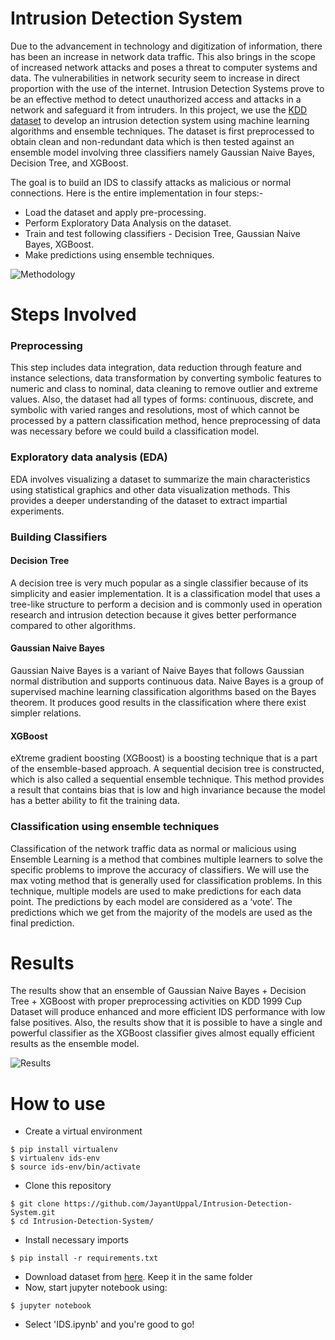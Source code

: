 # Intrusion Detection System

Due to the advancement in technology and digitization of information, there has been an increase in network data traffic. This also brings in the scope of increased network attacks and poses a threat to computer systems and data. The vulnerabilities in network security seem to increase in direct proportion with the use of the internet. Intrusion Detection Systems prove to be an effective method to detect unauthorized access and attacks in a network and safeguard it from intruders. In this project, we use the [KDD dataset](http://kdd.ics.uci.edu/databases/kddcup99/kddcup99.html) to develop an intrusion detection system using machine learning algorithms and ensemble techniques. The dataset is first preprocessed to obtain clean and non-redundant data which is then tested against an ensemble model involving three classifiers namely Gaussian Naive Bayes, Decision Tree, and XGBoost.

The goal is to build an IDS to classify attacks as malicious or normal connections. Here is the entire implementation in four steps:- 
- Load the dataset and apply pre-processing.
- Perform Exploratory Data Analysis on the dataset.
- Train and test following classifiers - Decision Tree, Gaussian Naive Bayes, XGBoost.
- Make predictions using ensemble techniques.

![Methodology](https://user-images.githubusercontent.com/47852407/118237126-901f1080-b4b4-11eb-8ddd-a00945caa5e8.png)

# Steps Involved

### Preprocessing
This step includes data integration, data reduction through feature and instance selections, data transformation by converting symbolic features to numeric and class to nominal, data cleaning to remove outlier and extreme values. Also, the dataset had all types of forms: continuous, discrete, and symbolic with varied
ranges and resolutions, most of which cannot be processed by a pattern classification method, hence preprocessing of data was necessary before we could build a classification model.

### Exploratory data analysis (EDA)
EDA involves visualizing a dataset to summarize the main characteristics using statistical graphics and other data visualization methods. This provides a deeper understanding of the dataset to extract impartial experiments.

### Building Classifiers
  #### Decision Tree
  A decision tree is very much popular as a single classifier because   of its simplicity and easier implementation. It is a classification model that uses a  tree-like structure to perform a decision and is commonly used in operation research and intrusion detection because it gives better performance compared to   other algorithms.

  #### Gaussian Naive Bayes
  Gaussian Naive Bayes is a variant of Naive Bayes that follows Gaussian normal distribution and supports continuous data. Naive Bayes is a group of supervised machine learning classification algorithms based on the Bayes theorem. It produces good results in the classification where there exist simpler relations.

  #### XGBoost
  eXtreme gradient boosting (XGBoost) is a boosting technique that is a part of the ensemble-based approach. A sequential decision tree is constructed, which is also called a sequential ensemble technique. This method provides a result that contains bias that is low and high invariance because the model has a better ability to fit the training data.

### Classification using ensemble techniques
Classification of the network traffic data as normal or malicious using Ensemble Learning is a method that combines multiple learners to solve the specific problems to improve the accuracy of classifiers. We will use the max voting method that is generally used for classification problems. In this technique, multiple models are used to make predictions for each data point. The predictions by each model are considered as a ‘vote’. The predictions which we get from the majority of the models are used as the final prediction.

# Results
The results show that an ensemble of Gaussian Naive Bayes + Decision Tree + XGBoost with proper preprocessing activities on KDD 1999 Cup Dataset will
produce enhanced and more efficient IDS performance with low false positives. Also, the results show that it is possible to have a single and powerful classifier as the XGBoost classifier gives almost equally efficient results as the ensemble model.

![Results](https://user-images.githubusercontent.com/47852407/118238271-ed679180-b4b5-11eb-893c-f818fdd33655.png)

# How to use

- Create a virtual environment
```
$ pip install virtualenv
$ virtualenv ids-env
$ source ids-env/bin/activate
```
- Clone this repository
```
$ git clone https://github.com/JayantUppal/Intrusion-Detection-System.git
$ cd Intrusion-Detection-System/
```
- Install necessary imports
```
$ pip install -r requirements.txt
```
- Download dataset from [here](http://kdd.ics.uci.edu/databases/kddcup99/kddcup.data_10_percent.gz). Keep it in the same folder
- Now, start jupyter notebook using:
```
$ jupyter notebook
```
- Select 'IDS.ipynb' and you're good to go!
